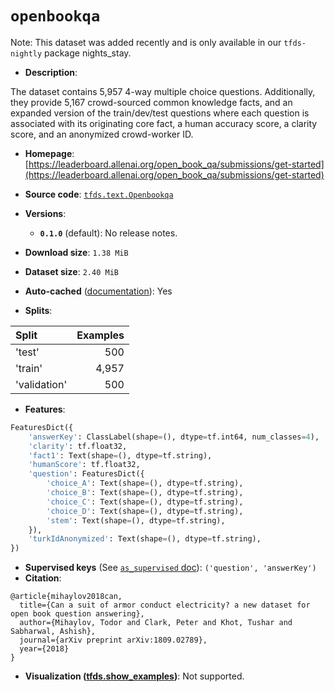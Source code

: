 <div itemscope itemtype="http://schema.org/Dataset">
  <div itemscope itemprop="includedInDataCatalog" itemtype="http://schema.org/DataCatalog">
    <meta itemprop="name" content="TensorFlow Datasets" />
  </div>

  <meta itemprop="name" content="openbookqa" />
  <meta itemprop="description" content="The dataset contains 5,957 4-way multiple choice questions. Additionally, they&#10;provide 5,167 crowd-sourced common knowledge facts, and an expanded version of&#10;the train/dev/test questions where each question is associated with its&#10;originating core fact, a human accuracy score, a clarity score, and an&#10;anonymized crowd-worker ID.&#10;&#10;To use this dataset:&#10;&#10;```python&#10;import tensorflow_datasets as tfds&#10;&#10;ds = tfds.load(&#x27;openbookqa&#x27;, split=&#x27;train&#x27;)&#10;for ex in ds.take(4):&#10;  print(ex)&#10;```&#10;&#10;See [the guide](https://www.tensorflow.org/datasets/overview) for more&#10;informations on [tensorflow_datasets](https://www.tensorflow.org/datasets).&#10;&#10;" />
  <meta itemprop="url" content="https://www.tensorflow.org/datasets/catalog/openbookqa" />
  <meta itemprop="sameAs" content="https://leaderboard.allenai.org/open_book_qa/submissions/get-started" />
  <meta itemprop="citation" content="@article{mihaylov2018can,&#10;  title={Can a suit of armor conduct electricity? a new dataset for open book question answering},&#10;  author={Mihaylov, Todor and Clark, Peter and Khot, Tushar and Sabharwal, Ashish},&#10;  journal={arXiv preprint arXiv:1809.02789},&#10;  year={2018}&#10;}" />
</div>

# `openbookqa`

Note: This dataset was added recently and is only available in our
`tfds-nightly` package
<span class="material-icons" title="Available only in the tfds-nightly package">nights_stay</span>.

*   **Description**:

The dataset contains 5,957 4-way multiple choice questions. Additionally, they
provide 5,167 crowd-sourced common knowledge facts, and an expanded version of
the train/dev/test questions where each question is associated with its
originating core fact, a human accuracy score, a clarity score, and an
anonymized crowd-worker ID.

*   **Homepage**:
    [https://leaderboard.allenai.org/open_book_qa/submissions/get-started](https://leaderboard.allenai.org/open_book_qa/submissions/get-started)

*   **Source code**:
    [`tfds.text.Openbookqa`](https://github.com/tensorflow/datasets/tree/master/tensorflow_datasets/text/openbookqa.py)

*   **Versions**:

    *   **`0.1.0`** (default): No release notes.

*   **Download size**: `1.38 MiB`

*   **Dataset size**: `2.40 MiB`

*   **Auto-cached**
    ([documentation](https://www.tensorflow.org/datasets/performances#auto-caching)):
    Yes

*   **Splits**:

Split        | Examples
:----------- | -------:
'test'       | 500
'train'      | 4,957
'validation' | 500

*   **Features**:

```python
FeaturesDict({
    'answerKey': ClassLabel(shape=(), dtype=tf.int64, num_classes=4),
    'clarity': tf.float32,
    'fact1': Text(shape=(), dtype=tf.string),
    'humanScore': tf.float32,
    'question': FeaturesDict({
        'choice_A': Text(shape=(), dtype=tf.string),
        'choice_B': Text(shape=(), dtype=tf.string),
        'choice_C': Text(shape=(), dtype=tf.string),
        'choice_D': Text(shape=(), dtype=tf.string),
        'stem': Text(shape=(), dtype=tf.string),
    }),
    'turkIdAnonymized': Text(shape=(), dtype=tf.string),
})
```

*   **Supervised keys** (See
    [`as_supervised` doc](https://www.tensorflow.org/datasets/api_docs/python/tfds/load#args)):
    `('question', 'answerKey')`
*   **Citation**:

```
@article{mihaylov2018can,
  title={Can a suit of armor conduct electricity? a new dataset for open book question answering},
  author={Mihaylov, Todor and Clark, Peter and Khot, Tushar and Sabharwal, Ashish},
  journal={arXiv preprint arXiv:1809.02789},
  year={2018}
}
```

*   **Visualization
    ([tfds.show_examples](https://www.tensorflow.org/datasets/api_docs/python/tfds/visualization/show_examples))**:
    Not supported.
